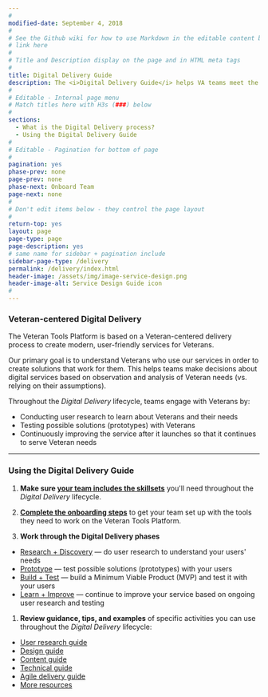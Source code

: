 ```yaml
---
#
modified-date: September 4, 2018
#
# See the Github wiki for how to use Markdown in the editable content below:
# link here
#
# Title and Description display on the page and in HTML meta tags
#
title: Digital Delivery Guide
description: The <i>Digital Delivery Guide</i> helps VA teams meet the <a title="Digital Standards" href="/va-digital-service-handbook/digital-standards">Digital Standards</a> by engaging with users and using best practices for agile delivery.
#
# Editable - Internal page menu
# Match titles here with H3s (###) below
#
sections:
  - What is the Digital Delivery process?
  - Using the Digital Delivery Guide
#
# Editable - Pagination for bottom of page
#
pagination: yes
phase-prev: none
page-prev: none
phase-next: Onboard Team
page-next: none
#
# Don't edit items below - they control the page layout
#
return-top: yes
layout: page
page-type: page
page-description: yes
# same name for sidebar + pagination include
sidebar-page-type: /delivery
permalink: /delivery/index.html
header-image: /assets/img/image-service-design.png
header-image-alt: Service Design Guide icon
#
---
```


### Veteran-centered Digital Delivery

The Veteran Tools Platform is based on a Veteran-centered delivery process to create modern, user-friendly services for Veterans.

Our primary goal is to understand Veterans who use our services in order to create solutions that work for them. This helps teams make decisions about digital services based on observation and analysis of Veteran needs (vs. relying on their assumptions).

Throughout the *Digital Delivery* lifecycle, teams engage with Veterans by:

* Conducting user research to learn about Veterans and their needs
* Testing possible solutions (prototypes) with Veterans
* Continuously improving the service after it launches so that it continues to serve Veteran needs


<hr>


### Using the Digital Delivery Guide


<!--- image/diagrams illustrate process with explanations and links-->

1. **Make sure [your team includes the skillsets]({{site.baseurl}}/resources/more/team-structure)** you'll need throughout the *Digital Delivery* lifecycle.

1. **[Complete the onboarding steps]({{site.baseurl}}/delivery/onboard-team)** to get your team set up with the tools they need to work on the Veteran Tools Platform.

1. **Work through the Digital Delivery phases**
  * [Research + Discovery]({{site.baseurl}}/delivery/research-and-discovery/) &#8212; do user research to understand your users' needs
  * [Prototype]({{site.baseurl}}/delivery/prototype) &#8212; test possible solutions (prototypes) with your users
  * [Build + Test]({{site.baseurl}}/delivery/build-and-test) &#8212; build a Minimum Viable Product (MVP) and test it with your users
  * [Learn + Improve]({{site.baseurl}}/delivery/learn-and-improve) &#8212; continue to improve your service based on ongoing user research and testing

1. **Review guidance, tips, and examples** of specific activities you can use throughout the *Digital Delivery* lifecycle:
  * [User research guide]({{site.baseurl}}/resources/user-research)
  * [Design guide]({{site.baseurl}}/resources/design)
  * [Content guide]({{site.baseurl}}/resources/content)
  * [Technical guide]({{site.baseurl}}/resources/technical)
  * [Agile delivery guide]({{site.baseurl}}/resources/agile)
  * [More resources]({{site.baseurl}}/resources/more)
<br/>
